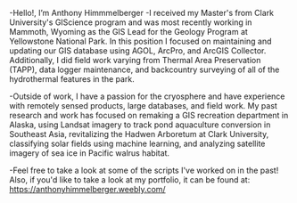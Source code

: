 -Hello!, I’m Anthony Himmmelberger
-I received my Master's from Clark University's GIScience program and was most recently working in Mammoth, Wyoming as 
the GIS Lead for the Geology Program at Yellowstone National Park. In this position I focused on maintaining and updating 
our GIS database using AGOL, ArcPro, and ArcGIS Collector. Additionally, I did field work varying from Thermal Area Preservation 
(TAPP), data logger maintenance, and backcountry surveying of all of the hydrothermal features in the park. 

-Outside of work, I have a passion for the cryosphere and have experience with remotely sensed products, large databases, and field work.
My past research and work has focused on remaking a GIS recreation department in Alaska, using Landsat imagery to track pond aquaculture 
conversion in Southeast Asia, revitalizing the Hadwen Arboretum at Clark University, classifying solar fields using machine learning, and 
analyzing satellite imagery of sea ice in Pacific walrus habitat.

-Feel free to take a look at some of the scripts I've worked on in the past! Also, if you'd like to take a look at my portfolio, it can be found at:
https://anthonyhimmelberger.weebly.com/

<!---
ahimmelberger/ahimmelberger is a ✨ special ✨ repository because its `README.md` (this file) appears on your GitHub profile.
You can click the Preview link to take a look at your changes.
--->
